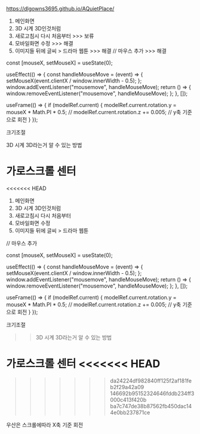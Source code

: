 https://dlgowns3695.github.io/AQuietPlace/

1. 메인화면
2. 3D 시계 3D인것처럼
3. 새로고침시 다시 처음부터 >>> 보류
4. 모바일화면 수정 >>> 해결
5. 이미지들 뒤에 글씨 > 드라마 웹툰 >>> 해결
// 마우스 추가 >>> 해결

const [mouseX, setMouseX] = useState(0);

useEffect(() => { const handleMouseMove = (event) => { setMouseX(event.clientX / window.innerWidth - 0.5); }; window.addEventListener("mousemove", handleMouseMove); return () => { window.removeEventListener("mousemove", handleMouseMove); }; }, []);

useFrame(() => { if (modelRef.current) { modelRef.current.rotation.y = mouseX * Math.PI * 0.5; // modelRef.current.rotation.z += 0.005; // y축 기준으로 회전 } });

크기조절

3D 시계 3D라는거 알 수 있는 방법

가로스크롤 센터
=======
<<<<<<< HEAD
1. 메인화면
2. 3D 시계 3D인것처럼
3. 새로고침시 다시 처음부터
4. 모바일화면 수정
5. 이미지들 뒤에 글씨 > 드라마 웹툰 

// 마우스 추가

  const [mouseX, setMouseX] = useState(0);

  useEffect(() => {
    const handleMouseMove = (event) => {
      setMouseX(event.clientX / window.innerWidth - 0.5);
    };
    window.addEventListener("mousemove", handleMouseMove);
    return () => {
      window.removeEventListener("mousemove", handleMouseMove);
    };
  }, []);

  useFrame(() => {
    if (modelRef.current) {
      modelRef.current.rotation.y = mouseX * Math.PI * 0.5;
      // modelRef.current.rotation.z += 0.005; // y축 기준으로 회전
    }
  });

크기조절

 >>  3D 시계 3D라는거 알 수 있는 방법

 가로스크롤 센터
<<<<<<< HEAD
=======
>>>>>>> da24224df982840ff125f2af181feb2f29a42a09
>>>>>>> 146692b95152324646fddb234ff3000c413f420b
>>>>>>> ba7c747de38b87562fb450dac144e0bb237871ce


우산은 스크롤에따라 X축 기준 회전